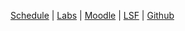 
<p><a href="{{site.baseurl}}info2/schedule">Schedule</a> 
| <a href="{{site.baseurl}}info2/labs">Labs</a> 
| <a href="https://moodle.htw-berlin.de/course/view.php?id=5941">Moodle</a> 
| <a href="https://lsf.htw-berlin.de/qisserver/rds?state=wsearchv&search=2&veranstaltung.veranstid=102655">LSF</a> |
<a href="https://github.com/htw-imi-info2">Github</a></p>
